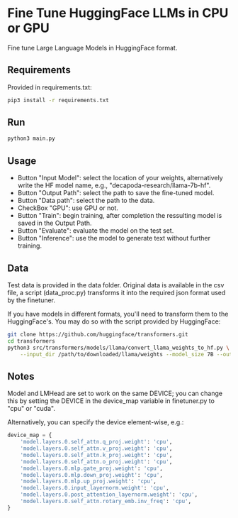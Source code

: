 # Fine Tune HuggingFace LLMs in CPU or GPU

Fine tune Large Language Models in HuggingFace format.

## Requirements

Provided in requirements.txt:

```bash
pip3 install -r requirements.txt
```


## Run

```bash
python3 main.py
```

## Usage

 - Button "Input Model": select the location of your weights, alternatively write the HF model name, e.g., "decapoda-research/llama-7b-hf".
 - Button "Output Path": select the path to save the fine-tuned model.
 - Button "Data path": select the path to the data.
 - CheckBox "GPU": use GPU or not.
 - Button "Train": begin training, after completion the ressulting model is saved in the Output Path.
 - Button "Evaluate": evaluate the model on the test set.
 - Button "Inference": use the model to generate text without further training.


## Data

Test data is provided in the data folder.
Original data is available in the csv file, a script (data_proc.py) transforms it into the required json format used by the finetuner.


If you have models in different formats, you'll need to transform them to the HuggingFace's. 
You may do so with the script provided by HuggingFace:

```bash
git clone https://github.com/huggingface/transformers.git
cd transformers
python3 src/transformers/models/llama/convert_llama_weights_to_hf.py \
    --input_dir /path/to/downloaded/llama/weights --model_size 7B --output_dir /output/path
```


## Notes

Model and LMHead are set to work on the same DEVICE; you can change this by setting the DEVICE in the device_map variable in finetuner.py to "cpu" or "cuda".

Alternatively, you can specify the device element-wise, e.g.:

```python
device_map = {
    'model.layers.0.self_attn.q_proj.weight': 'cpu',
    'model.layers.0.self_attn.v_proj.weight': 'cpu',
    'model.layers.0.self_attn.k_proj.weight': 'cpu',
    'model.layers.0.self_attn.o_proj.weight': 'cpu',
    'model.layers.0.mlp.gate_proj.weight': 'cpu',
    'model.layers.0.mlp.down_proj.weight': 'cpu',
    'model.layers.0.mlp.up_proj.weight': 'cpu',
    'model.layers.0.input_layernorm.weight': 'cpu',
    'model.layers.0.post_attention_layernorm.weight': 'cpu',
    'model.layers.0.self_attn.rotary_emb.inv_freq': 'cpu',
}
```

